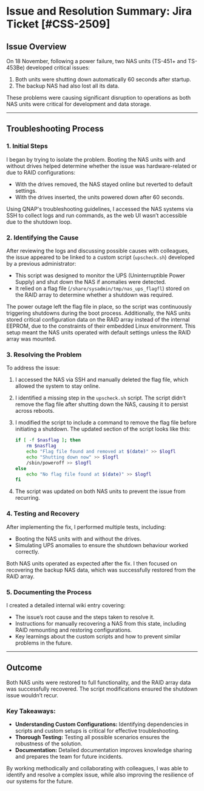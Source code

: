 # Issue and Resolution Summary: Jira Ticket [#CSS-2509]

## Issue Overview
On 18 November, following a power failure, two NAS units (TS-451+ and TS-453Be) developed critical issues:

1. Both units were shutting down automatically 60 seconds after startup.
2. The backup NAS had also lost all its data.

These problems were causing significant disruption to operations as both NAS units were critical for development and data storage.

---

## Troubleshooting Process

### 1. Initial Steps
I began by trying to isolate the problem. Booting the NAS units with and without drives helped determine whether the issue was hardware-related or due to RAID configurations:

- With the drives removed, the NAS stayed online but reverted to default settings.
- With the drives inserted, the units powered down after 60 seconds.

Using QNAP's troubleshooting guidelines, I accessed the NAS systems via SSH to collect logs and run commands, as the web UI wasn’t accessible due to the shutdown loop.

### 2. Identifying the Cause
After reviewing the logs and discussing possible causes with colleagues, the issue appeared to be linked to a custom script (`upscheck.sh`) developed by a previous administrator:

- This script was designed to monitor the UPS (Uninterruptible Power Supply) and shut down the NAS if anomalies were detected.
- It relied on a flag file (`/share/sysadmin/tmp/nas_ups_flagfl`) stored on the RAID array to determine whether a shutdown was required.

The power outage left the flag file in place, so the script was continuously triggering shutdowns during the boot process. Additionally, the NAS units stored critical configuration data on the RAID array instead of the internal EEPROM, due to the constraints of their embedded Linux environment. This setup meant the NAS units operated with default settings unless the RAID array was mounted.

### 3. Resolving the Problem
To address the issue:

1. I accessed the NAS via SSH and manually deleted the flag file, which allowed the system to stay online.
2. I identified a missing step in the `upscheck.sh` script. The script didn’t remove the flag file after shutting down the NAS, causing it to persist across reboots.
3. I modified the script to include a command to remove the flag file before initiating a shutdown. The updated section of the script looks like this:

   ```bash
   if [ -f $nasflag ]; then
       rm $nasflag
       echo "Flag file found and removed at $(date)" >> $logfl
       echo "Shutting down now" >> $logfl
       /sbin/poweroff >> $logfl
   else
       echo "No flag file found at $(date)" >> $logfl
   fi
   ```

4. The script was updated on both NAS units to prevent the issue from recurring.

### 4. Testing and Recovery
After implementing the fix, I performed multiple tests, including:

- Booting the NAS units with and without the drives.
- Simulating UPS anomalies to ensure the shutdown behaviour worked correctly.

Both NAS units operated as expected after the fix. I then focused on recovering the backup NAS data, which was successfully restored from the RAID array.

### 5. Documenting the Process
I created a detailed internal wiki entry covering:

- The issue’s root cause and the steps taken to resolve it.
- Instructions for manually recovering a NAS from this state, including RAID remounting and restoring configurations.
- Key learnings about the custom scripts and how to prevent similar problems in the future.

---

## Outcome
Both NAS units were restored to full functionality, and the RAID array data was successfully recovered. The script modifications ensured the shutdown issue wouldn’t recur.

### Key Takeaways:
- **Understanding Custom Configurations:** Identifying dependencies in scripts and custom setups is critical for effective troubleshooting.
- **Thorough Testing:** Testing all possible scenarios ensures the robustness of the solution.
- **Documentation:** Detailed documentation improves knowledge sharing and prepares the team for future incidents.

By working methodically and collaborating with colleagues, I was able to identify and resolve a complex issue, while also improving the resilience of our systems for the future.
